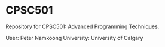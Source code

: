 # CPSC501
Repository for CPSC501: Advanced Programming Techniques.

User: Peter Namkoong
University: University of Calgary
